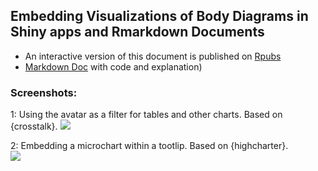 ## Embedding Visualizations of Body Diagrams in Shiny apps and Rmarkdown Documents

* An interactive version of this document is published on [Rpubs](https://rpubs.com/Josedv82/body_diagrams_R)
* [Markdown Doc](https://github.com/josedv82/body_avatars_in_R/blob/main/bodymap.Rmd) with code and explanation)


### Screenshots:

1: Using the avatar as a filter for tables and other charts. Based on {crosstalk}.
![](crosstalk.gif)

  
2: Embedding a microchart within a tootlip. Based on {highcharter}.  
 ![](highcharter.gif)


